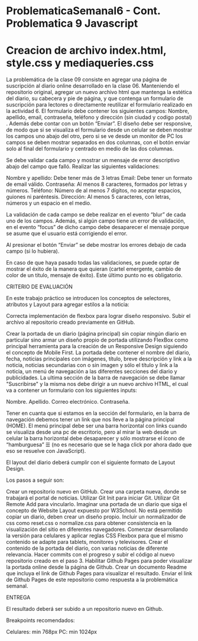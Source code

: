 # ProblematicaSemanal6 - Cont. Problematica 9 Javascript
# Creacion de archivo index.html, style.css y mediaqueries.css

La problemática de la clase 09 consiste en agregar una página de suscripción al diario online desarrollado en la clase 06. Manteniendo el repositorio original, agregar un nuevo archivo html que mantenga la estética del diario, su cabecera y pie de página, y que contenga un formulario de suscripción para lectores o directamente reutilizar el formulario realizado en la actividad 6. El formulario debe contener los siguientes campos: Nombre, apellido, email, contraseña, teléfono y dirección (sin ciudad y codigo postal) . Además debe contar con un botón “Enviar”. El diseño debe ser responsive, de modo que si se visualiza el formulario desde un celular se deben mostrar los campos uno abajo del otro, pero si se ve desde un monitor de PC los campos se deben mostrar separados en dos columnas, con el botón enviar solo al final del formulario y centrado en medio de las dos columnas.

Se debe validar cada campo y mostrar un mensaje de error descriptivo abajo del campo que falló. Realizar las siguientes validaciones:

Nombre y apellido: Debe tener más de 3 letras 
Email: Debe tener un formato de email válido.
Contraseña: Al menos 8 caracteres, formados por letras y números.
Teléfono: Número de al menos 7 dígitos, no aceptar espacios, guiones ni paréntesis.
Dirección: Al menos 5 caracteres, con letras, números y un espacio en el medio.


La validación de cada campo se debe realizar en el evento “blur” de cada uno de los campos. Además, si algún campo tiene un error de validación, en el evento “focus” de dicho campo debe desaparecer el mensaje porque se asume que el usuario está corrigiendo el error.

Al presionar el botón “Enviar” se debe mostrar los errores debajo de cada campo (si lo hubiera). 

En caso de que haya pasado todas las validaciones, se puede optar de mostrar el éxito de la manera que quieran (cartel emergente, cambio de color de un titulo, mensaje de éxito). Este último punto no es obligatorio.





CRITERIO DE EVALUACIÓN



En este trabajo práctico se introducen los conceptos de selectores, atributos y Layout para agregar estilos a la noticia:

Correcta implementación de flexbox para lograr diseño responsivo.
Subir el archivo al repositorio creado previamente en GitHub.


Crear la portada de un diario (página principal) sin copiar ningún diario en particular sino armar un diseño propio de portada utilizando FlexBox como principal herramienta para la creación de un Responsive Design siguiendo el concepto de Mobile First. La portada debe contener el nombre del diario, fecha, noticias principales con imágenes, título, breve descripción y link a la noticia, noticias secundarias con o sin imagen y sólo el título y link a la noticia, un menú de navegación a las diferentes secciones del diario y publicidades. La ultima sección de la barra de navegación se debe llamar "Suscribirse" y la misma nos debe dirigir a un nuevo archivo HTML, el cual va a contener un formulario con los siguientes inputs:

 

Nombre.
Apellido.
Correo electrónico.
Contraseña.
 

Tener en cuanta que si estamos en la sección del formulario, en la barra de navegación debemos tener un link que nos lleve a la página principal (HOME). El menú principal debe ser una barra horizontal con links cuando se visualiza desde una pc de escritorio, pero al mirar la web desde un celular la barra horizontal debe desaparecer y sólo mostrarse el ícono de “hamburguesa” ☰ (no es necesario que se le haga click por ahora dado que eso se resuelve con JavaScript).

El layout del diario deberá cumplir con el siguiente formato de Layout Design.

Los pasos a seguir son:

 

Crear un repositorio nuevo en GitHub.
Crear una carpeta nueva, donde se trabajará el portal de noticias.
Utilizar Git Init para iniciar Git.
Utilizar Git Remote Add para vincularlo.
Imaginar una portada de un diario que siga el concepto de Website Layout expuesto por W3School. No está permitido copiar un diario, deben crear un diseño propio.
Incluir un normalizador de css como reset.css o normalize.css para obtener consistencia en la visualización del sitio en diferentes navegadores.
Comenzar desarrollando la versión para celulares y aplicar reglas CSS Flexbox para que el mismo contenido se adapte para tablets, monitores y televisores. 
Crear el contenido de la portada del diario, con varias noticias de diferente relevancia.
Hacer commits con el progreso y subir el código al nuevo repositorio creado en el paso 3.
Habilitar Github Pages para poder visualizar la portada online desde la página de Github.
Crear un documento Readme que incluya el link de Github Pages para visualizar el resultado.
Enviar el link de Github Pages de este repositorio como respuesta a la problemática semanal.
 

ENTREGA

El resultado deberá ser subido a un repositorio nuevo en Github.

 

Breakpoints recomendados:

Celulares: min 768px
PC: min 1024px
